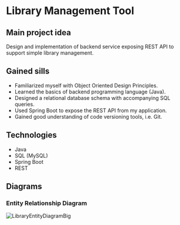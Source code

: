 # Library Management Tool 

## Main project idea
Design and implementation of backend service exposing REST API to support simple library management.

## Gained sills
* Familiarized myself with Object Oriented Design Principles.
* Learned the basics of backend programming language (Java).
* Designed a relational database schema with accompanying SQL queries.
* Used Spring Boot to expose the REST API from my application.
* Gained good understanding of code versioning tools, i.e. Git.

## Technologies
* Java
* SQL (MySQL)
* Spring Boot
* REST

## Diagrams

### Entity Relationship Diagram

![LibraryEntityDiagramBig](https://user-images.githubusercontent.com/53584321/108425438-bf6a0c80-723a-11eb-8f53-5bc3f3ffea21.jpg)
